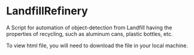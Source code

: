 # LandfillRefinery
A Script for automation of object-detection from Landfill having the properties of recycling, such as aluminum cans, plastic bottles, etc.

To view html file, you will need to download the file in your local machine.
